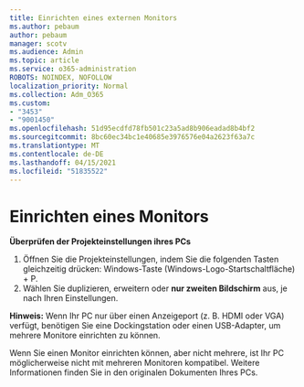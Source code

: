 ```yaml
---
title: Einrichten eines externen Monitors
ms.author: pebaum
author: pebaum
manager: scotv
ms.audience: Admin
ms.topic: article
ms.service: o365-administration
ROBOTS: NOINDEX, NOFOLLOW
localization_priority: Normal
ms.collection: Adm_O365
ms.custom:
- "3453"
- "9001450"
ms.openlocfilehash: 51d95ecdfd78fb501c23a5ad8b906eadad8b4bf2
ms.sourcegitcommit: 8bc60ec34bc1e40685e3976576e04a2623f63a7c
ms.translationtype: MT
ms.contentlocale: de-DE
ms.lasthandoff: 04/15/2021
ms.locfileid: "51835522"
---
```

# <a name="set-up-one-monitor"></a>Einrichten eines Monitors

**Überprüfen der Projekteinstellungen ihres PCs**

1. Öffnen Sie die Projekteinstellungen, indem Sie die folgenden Tasten gleichzeitig drücken: Windows-Taste (Windows-Logo-Startschaltfläche) + P.
2. Wählen Sie duplizieren, erweitern oder **nur zweiten Bildschirm** aus, je nach Ihren Einstellungen.

**Hinweis:** Wenn Ihr PC nur über einen Anzeigeport (z. B. HDMI oder VGA) verfügt, benötigen Sie eine Dockingstation oder einen USB-Adapter, um mehrere Monitore einrichten zu können.

Wenn Sie einen Monitor einrichten können, aber nicht mehrere, ist Ihr PC möglicherweise nicht mit mehreren Monitoren kompatibel. Weitere Informationen finden Sie in den originalen Dokumenten Ihres PCs.